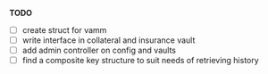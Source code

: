 **TODO**

- [ ] create struct for vamm
- [ ] write interface in collateral and insurance vault
- [ ] add admin controller on config and vaults
- [ ] find a composite key structure to suit needs of retrieving history
